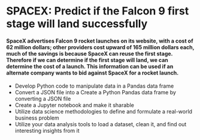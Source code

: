 # SPACEX: Predict if the Falcon 9 first stage will land successfully
#### SpaceX advertises Falcon 9 rocket launches on its website, with a cost of 62 million dollars; other providers cost upward of 165 million dollars each, much of the savings is because SpaceX can reuse the first stage. Therefore if we can determine if the first stage will land, we can determine the cost of a launch. This information can be used if an alternate company wants to bid against SpaceX for a rocket launch.

- Develop Python code to manipulate data in a Pandas data frame
- Convert a JSON file into a Create a Python Pandas data frame by converting a JSON file
- Create a Jupyter notebook and make it sharable
- Utilize data science methodologies to define and formulate a real-world business problem
- Utilize your data analysis tools to load a dataset, clean it, and find out interesting insights from it
